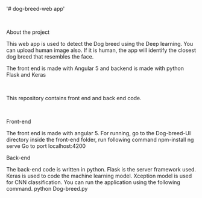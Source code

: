 
'# dog-breed-web app' 

​

About the project

  This web app is used to detect the Dog breed using the Deep learning. You can upload human image also. If it is human, the app will identify the closest dog breed that resembles the face.   

  The front end is made with Angular 5 and backend is made with python Flask and Keras

​

This repository contains front end and back end code.

​

Front-end

 The front end is made with angular 5. For running, go to the Dog-breed-UI directory inside the front-end folder, run following command
npm-install
ng serve
Go to port localhost:4200

Back-end

The back-end code is written in python. Flask is the server framework used. Keras is used to code the machine learning model. Xception model is used for CNN classification. You can run the application using the following command.
python Dog-breed.py


